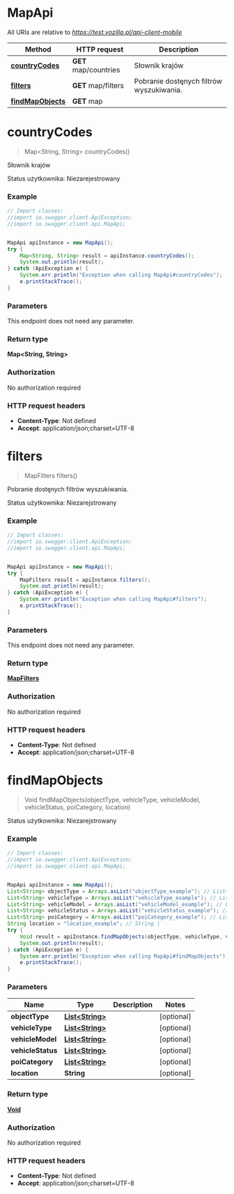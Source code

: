 # MapApi

All URIs are relative to *https://test.vozilla.pl/api-client-mobile*

Method | HTTP request | Description
------------- | ------------- | -------------
[**countryCodes**](MapApi.md#countryCodes) | **GET** map/countries | Słownik krajów
[**filters**](MapApi.md#filters) | **GET** map/filters | Pobranie dostęnych filtrów wyszukiwania.
[**findMapObjects**](MapApi.md#findMapObjects) | **GET** map | 


<a name="countryCodes"></a>
# **countryCodes**
> Map&lt;String, String&gt; countryCodes()

Słownik krajów

Status użytkownika: Niezarejestrowany

### Example
```java
// Import classes:
//import io.swagger.client.ApiException;
//import io.swagger.client.api.MapApi;


MapApi apiInstance = new MapApi();
try {
    Map<String, String> result = apiInstance.countryCodes();
    System.out.println(result);
} catch (ApiException e) {
    System.err.println("Exception when calling MapApi#countryCodes");
    e.printStackTrace();
}
```

### Parameters
This endpoint does not need any parameter.

### Return type

**Map&lt;String, String&gt;**

### Authorization

No authorization required

### HTTP request headers

 - **Content-Type**: Not defined
 - **Accept**: application/json;charset=UTF-8

<a name="filters"></a>
# **filters**
> MapFilters filters()

Pobranie dostęnych filtrów wyszukiwania.

Status użytkownika: Niezarejstrowany

### Example
```java
// Import classes:
//import io.swagger.client.ApiException;
//import io.swagger.client.api.MapApi;


MapApi apiInstance = new MapApi();
try {
    MapFilters result = apiInstance.filters();
    System.out.println(result);
} catch (ApiException e) {
    System.err.println("Exception when calling MapApi#filters");
    e.printStackTrace();
}
```

### Parameters
This endpoint does not need any parameter.

### Return type

[**MapFilters**](MapFilters.md)

### Authorization

No authorization required

### HTTP request headers

 - **Content-Type**: Not defined
 - **Accept**: application/json;charset=UTF-8

<a name="findMapObjects"></a>
# **findMapObjects**
> Void findMapObjects(objectType, vehicleType, vehicleModel, vehicleStatus, poiCategory, location)



Status użytkownika: Niezarejstrowany

### Example
```java
// Import classes:
//import io.swagger.client.ApiException;
//import io.swagger.client.api.MapApi;


MapApi apiInstance = new MapApi();
List<String> objectType = Arrays.asList("objectType_example"); // List<String> | 
List<String> vehicleType = Arrays.asList("vehicleType_example"); // List<String> | 
List<String> vehicleModel = Arrays.asList("vehicleModel_example"); // List<String> | 
List<String> vehicleStatus = Arrays.asList("vehicleStatus_example"); // List<String> | 
List<String> poiCategory = Arrays.asList("poiCategory_example"); // List<String> | 
String location = "location_example"; // String | 
try {
    Void result = apiInstance.findMapObjects(objectType, vehicleType, vehicleModel, vehicleStatus, poiCategory, location);
    System.out.println(result);
} catch (ApiException e) {
    System.err.println("Exception when calling MapApi#findMapObjects");
    e.printStackTrace();
}
```

### Parameters

Name | Type | Description  | Notes
------------- | ------------- | ------------- | -------------
 **objectType** | [**List&lt;String&gt;**](String.md)|  | [optional]
 **vehicleType** | [**List&lt;String&gt;**](String.md)|  | [optional]
 **vehicleModel** | [**List&lt;String&gt;**](String.md)|  | [optional]
 **vehicleStatus** | [**List&lt;String&gt;**](String.md)|  | [optional]
 **poiCategory** | [**List&lt;String&gt;**](String.md)|  | [optional]
 **location** | **String**|  | [optional]

### Return type

[**Void**](.md)

### Authorization

No authorization required

### HTTP request headers

 - **Content-Type**: Not defined
 - **Accept**: application/json;charset=UTF-8

